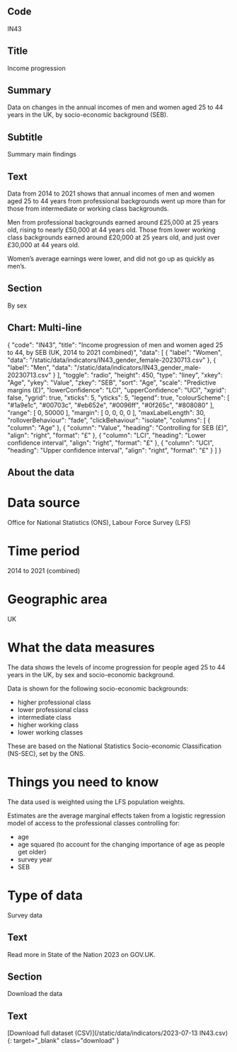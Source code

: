 ## Code
IN43

## Title
Income progression

## Summary
Data on changes in the annual incomes of men and women aged 25 to 44 years in the UK, by socio-economic background (SEB).

## Subtitle
Summary main findings

## Text
Data from 2014 to 2021 shows that annual incomes of men and women aged 25 to 44 years from professional backgrounds went up more than for those from intermediate or working class backgrounds.
  
Men from professional backgrounds earned around £25,000 at 25 years old, rising to nearly £50,000 at 44 years old. Those from lower working class backgrounds earned around £20,000 at 25 years old, and just over £30,000 at 44 years old.

Women’s average earnings were lower, and did not go up as quickly as men’s.

## Section
By sex

## Chart: Multi-line
{
    "code": "IN43",
    "title": "Income progression of men and women aged 25 to 44, by SEB (UK, 2014 to 2021 combined)",
    "data": [
        { "label": "Women", "data": "/static/data/indicators/IN43_gender_female-20230713.csv" },
        { "label": "Men", "data": "/static/data/indicators/IN43_gender_male-20230713.csv" }
    ],
    "toggle": "radio",
    "height": 450,
    "type": "liney",
    "xkey": "Age",
    "ykey": "Value",
    "zkey": "SEB",
    "sort": "Age",
    "scale": "Predictive margins (£)",
    "lowerConfidence": "LCI",
    "upperConfidence": "UCI",
    "xgrid": false,
    "ygrid": true,
    "xticks": 5,
    "yticks": 5,
    "legend": true,
    "colourScheme": [ "#1a9e1c", "#00703c", "#eb652e", "#0096ff", "#0f265c", "#808080" ],
    "range": [ 0, 50000 ],
    "margin": [ 0, 0, 0, 0 ],
    "maxLabelLength": 30,
    "rolloverBehaviour": "fade",
    "clickBehaviour": "isolate",
    "columns": [
        {
            "column": "Age"
        },
        {
            "column": "Value",
            "heading": "Controlling for SEB (£)",
            "align": "right",
            "format": "£"
        },
        {
            "column": "LCI",
            "heading": "Lower confidence interval",
            "align": "right",
            "format": "£"
        },
        {
            "column": "UCI",
            "heading": "Upper confidence interval",
            "align": "right",
            "format": "£"
        }
    ]
}

## About the data
# Data source
Office for National Statistics (ONS), Labour Force Survey (LFS) 

# Time period
2014 to 2021 (combined)

# Geographic area
UK

# What the data measures
The data shows the levels of income progression for people aged 25 to 44 years in the UK, by sex and socio-economic background.

Data is shown for the following socio-economic backgrounds:
<ul class="govuk-list">
<li>higher professional class</li>
<li>lower professional class</li>
<li>intermediate class</li>
<li>higher working class</li>
<li>lower working classes</li>
</ul>
These are based on the National Statistics Socio-economic Classification (NS-SEC), set by the ONS.

# Things you need to know
The data used is weighted using the LFS population weights.

Estimates are the average marginal effects taken from a logistic regression model of access to the professional classes controlling for:
<ul class="govuk-list">
<li>age</li>
<li>age squared (to account for the changing importance of age as people get older)</li>
<li>survey year</li>
<li>SEB</li>
</ul>

# Type of data
Survey data

## Text
Read more in State of the Nation 2023 on GOV.UK.

## Section
Download the data

## Text
[Download full dataset (CSV)](/static/data/indicators/2023-07-13 IN43.csv){: target="_blank" class="download" }
